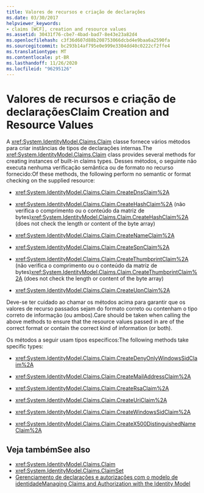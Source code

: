 ```yaml
---
title: Valores de recursos e criação de declarações
ms.date: 03/30/2017
helpviewer_keywords:
- claims [WCF], creation and resource values
ms.assetid: 30431f76-cbe7-4bad-bad7-8e43e23a82d4
ms.openlocfilehash: c3f36d607d88b208753066dcbd4e9baa6a2590fa
ms.sourcegitcommit: bc293b14af795e0e999e3304dd40c0222cf2ffe4
ms.translationtype: MT
ms.contentlocale: pt-BR
ms.lasthandoff: 11/26/2020
ms.locfileid: "96295126"
---
```

# <a name="claim-creation-and-resource-values"></a><span data-ttu-id="a03a6-102">Valores de recursos e criação de declarações</span><span class="sxs-lookup"><span data-stu-id="a03a6-102">Claim Creation and Resource Values</span></span>

<span data-ttu-id="a03a6-103">A <xref:System.IdentityModel.Claims.Claim> classe fornece vários métodos para criar instâncias de tipos de declarações internas.</span><span class="sxs-lookup"><span data-stu-id="a03a6-103">The <xref:System.IdentityModel.Claims.Claim> class provides several methods for creating instances of built-in claims types.</span></span> <span data-ttu-id="a03a6-104">Desses métodos, o seguinte não executa nenhuma verificação semântica ou de formato no recurso fornecido:</span><span class="sxs-lookup"><span data-stu-id="a03a6-104">Of these methods, the following perform no semantic or format checking on the supplied resource:</span></span>  
  
- <xref:System.IdentityModel.Claims.Claim.CreateDnsClaim%2A>  
  
- <span data-ttu-id="a03a6-105"><xref:System.IdentityModel.Claims.Claim.CreateHashClaim%2A> (não verifica o comprimento ou o conteúdo da matriz de bytes)</span><span class="sxs-lookup"><span data-stu-id="a03a6-105"><xref:System.IdentityModel.Claims.Claim.CreateHashClaim%2A> (does not check the length or content of the byte array)</span></span>  
  
- <xref:System.IdentityModel.Claims.Claim.CreateNameClaim%2A>  
  
- <xref:System.IdentityModel.Claims.Claim.CreateSpnClaim%2A>  
  
- <span data-ttu-id="a03a6-106"><xref:System.IdentityModel.Claims.Claim.CreateThumbprintClaim%2A> (não verifica o comprimento ou o conteúdo da matriz de bytes)</span><span class="sxs-lookup"><span data-stu-id="a03a6-106"><xref:System.IdentityModel.Claims.Claim.CreateThumbprintClaim%2A> (does not check the length or content of the byte array)</span></span>  
  
- <xref:System.IdentityModel.Claims.Claim.CreateUpnClaim%2A>  
  
 <span data-ttu-id="a03a6-107">Deve-se ter cuidado ao chamar os métodos acima para garantir que os valores de recurso passados sejam do formato correto ou contenham o tipo correto de informação (ou ambos).</span><span class="sxs-lookup"><span data-stu-id="a03a6-107">Care should be taken when calling the above methods to ensure that the resource values passed in are of the correct format or contain the correct kind of information (or both).</span></span>  
  
 <span data-ttu-id="a03a6-108">Os métodos a seguir usam tipos específicos:</span><span class="sxs-lookup"><span data-stu-id="a03a6-108">The following methods take specific types:</span></span>  
  
- <xref:System.IdentityModel.Claims.Claim.CreateDenyOnlyWindowsSidClaim%2A>  
  
- <xref:System.IdentityModel.Claims.Claim.CreateMailAddressClaim%2A>  
  
- <xref:System.IdentityModel.Claims.Claim.CreateRsaClaim%2A>  
  
- <xref:System.IdentityModel.Claims.Claim.CreateUriClaim%2A>  
  
- <xref:System.IdentityModel.Claims.Claim.CreateWindowsSidClaim%2A>  
  
- <xref:System.IdentityModel.Claims.Claim.CreateX500DistinguishedNameClaim%2A>  
  
## <a name="see-also"></a><span data-ttu-id="a03a6-109">Veja também</span><span class="sxs-lookup"><span data-stu-id="a03a6-109">See also</span></span>

- <xref:System.IdentityModel.Claims.Claim>
- <xref:System.IdentityModel.Claims.ClaimSet>
- [<span data-ttu-id="a03a6-110">Gerenciamento de declarações e autorizações com o modelo de identidade</span><span class="sxs-lookup"><span data-stu-id="a03a6-110">Managing Claims and Authorization with the Identity Model</span></span>](managing-claims-and-authorization-with-the-identity-model.md)
